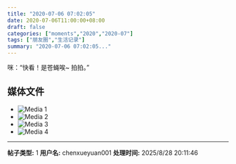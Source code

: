 ```yaml
---
title: "2020-07-06 07:02:05"
date: 2020-07-06T11:00:00+08:00
draft: false
categories: ["moments","2020","2020-07"]
tags: ["朋友圈","生活记录"]
summary: "2020-07-06 07:02:05..."
---
```


咪：“快看！是苍蝇唉~ 拍拍。”

## 媒体文件

- ![Media 1](/Moments/photos/2020-07-06/202007060702050.jpg)
- ![Media 2](/Moments/photos/2020-07-06/202007060702051.jpg)
- ![Media 3](/Moments/photos/2020-07-06/202007060702052.jpg)
- ![Media 4](/Moments/photos/2020-07-06/202007060702053.jpg)

---

**帖子类型:** 1
**用户名:** chenxueyuan001
**处理时间:** 2025/8/28 20:11:46